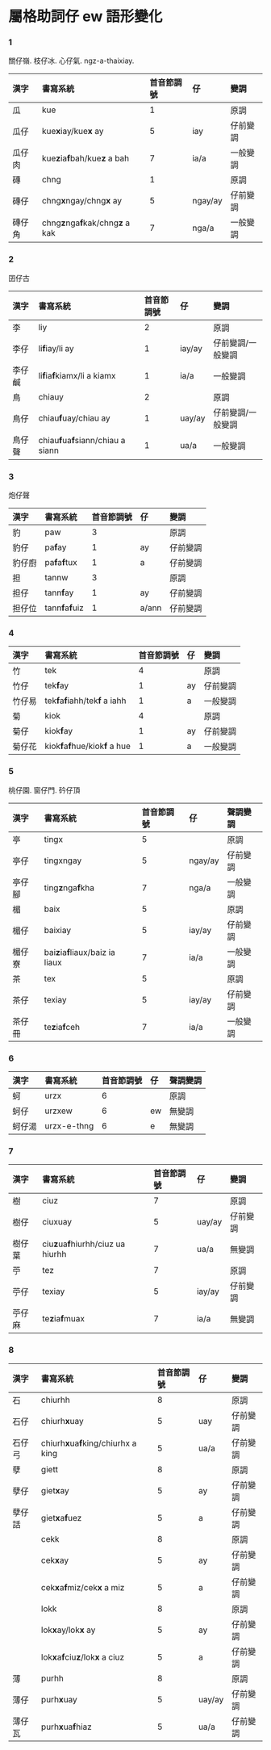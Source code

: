 # 屬格助詞仔 ew 語形變化

### 1

關仔嶺. 枝仔冰. 心仔氣. ngz-a-thaixiay.

| 漢字 | 書寫系統 | 首音節調號 | 仔 | 變調 |
| :--- | :--- | :--- | :--- | :--- |
| 瓜 | kue | 1 || 原調 |
| 瓜仔 | kue**x**iay/kue**x** ay | 5 | iay | 仔前變調 |
| 瓜仔肉 | kue**z**ia**f**bah/kue**z** a bah | 7 | ia/a | 一般變調 |
| 磚 | chng | 1 || 原調 |
| 磚仔 | chng**x**ngay/chng**x** ay | 5 | ngay/ay | 仔前變調 |
| 磚仔角 | chng**z**nga**f**kak/chng**z** a kak | 7 | nga/a | 一般變調 |

### 2

囝仔古

| 漢字 | 書寫系統 | 首音節調號 | 仔 | 變調 |
| :--- | :--- | :--- | :--- | :--- |
| 李 | liy | 2 || 原調 |
| 李仔 | li**f**iay/li ay | 1 | iay/ay | 仔前變調/一般變調 |
| 李仔鹹 | li**f**ia**f**kiamx/li a kiamx | 1 | ia/a | 一般變調 |
| 鳥 | chiauy | 2 || 原調 |
| 鳥仔 | chiau**f**uay/chiau ay | 1 | uay/ay | 仔前變調/一般變調 |
| 鳥仔聲 | chiau**f**ua**f**siann/chiau a siann | 1 | ua/a | 一般變調 |

### 3

炮仔聲

| 漢字 | 書寫系統 | 首音節調號 | 仔 | 變調 |
| :--- | :--- | :--- | :--- | :--- |
| 豹 | paw | 3 || 原調 |
| 豹仔 | pa**f**ay | 1 | ay | 仔前變調 |
| 豹仔廚 | pa**f**a**f**tux | 1 | a | 仔前變調 |
| 担 | tannw | 3 || 原調 |
| 担仔 | tann**f**ay | 1 | ay | 仔前變調 |
| 担仔位 | tann**f**a**f**uiz | 1 | a/ann | 仔前變調 |

### 4

| 漢字 | 書寫系統 | 首音節調號 | 仔 | 變調 |
| :--- | :--- | :--- | :--- | :--- |
| 竹 | tek | 4 || 原調 |
| 竹仔 | tek**f**ay | 1 | ay | 仔前變調 |
| 竹仔易 | tek**f**a**f**iahh/tek**f** a iahh | 1 | a | 一般變調 |
| 菊 | kiok | 4 || 原調 |
| 菊仔 | kiok**f**ay | 1 | ay | 仔前變調 |
| 菊仔花 | kiok**f**a**f**hue/kiok**f** a hue | 1 | a | 一般變調 |

### 5

桃仔園. 窗仔門. 砛仔頂

| 漢字 | 書寫系統 | 首音節調號 | 仔 | 聲調變調 |
| :--- | :--- | :--- | :--- | :--- |
| 亭 | tingx | 5 || 原調 |
| 亭仔 | tingxngay | 5 | ngay/ay | 仔前變調 |
| 亭仔腳 | ting**z**nga**f**kha | 7 | nga/a | 一般變調 |
| 楣 | baix | 5 || 原調 |
| 楣仔 | baixiay | 5 | iay/ay | 仔前變調 |
| 楣仔寮 | bai**z**ia**f**liaux/baiz ia liaux | 7 | ia/a | 一般變調 |
| 茶 | tex | 5 || 原調 |
| 茶仔 | texiay | 5 | iay/ay | 仔前變調 |
| 茶仔冊 | te**z**ia**f**ceh | 7 | ia/a | 一般變調 |

### 6

| 漢字 | 書寫系統 | 首音節調號 | 仔 | 聲調變調 |
| :--- | :--- | :--- | :--- | :--- |
| 蚵 | urzx | 6 || 原調 |
| 蚵仔 | urzxew | 6 | ew | 無變調 |
| 蚵仔湯 | urzx-e-thng | 6 | e | 無變調 |

### 7

| 漢字 | 書寫系統 | 首音節調號 | 仔 | 變調 |
| :--- | :--- | :--- | :--- | :--- |
| 樹 | ciuz | 7 || 原調 |
| 樹仔 | ciuxuay | 5 | uay/ay | 仔前變調 |
| 樹仔葉 | ciu**z**ua**f**hiurhh/ciuz ua hiurhh | 7 | ua/a | 無變調 |
| 苧 | tez | 7 || 原調 |
| 苧仔 | texiay | 5 | iay/ay | 仔前變調 |
| 苧仔麻 | te**z**ia**f**muax | 7 | ia/a | 無變調 |

### 8

| 漢字 | 書寫系統 | 首音節調號 | 仔 | 變調 |
| :--- | :--- | :--- | :--- | :--- |
| 石 | chiurhh | 8 | | 原調 |
| 石仔 | chiurh**x**uay | 5 | uay | 仔前變調 |
| 石仔弓 | chiurh**x**ua**f**king/chiurhx a king | 5 | ua/a | 仔前變調 |
| 孽 | giett | 8 || 原調 |
| 孽仔 | giet**x**ay | 5 | ay | 仔前變調 |
| 孽仔話 | giet**x**a**f**uez | 5 | a | 仔前變調 |
| | cekk | 8 | | 原調 |
| | cek**x**ay | 5 | ay | 仔前變調 |
| | cek**x**a**f**miz/cek**x** a miz | 5 | a | 仔前變調 |
| | lokk | 8 | | 原調 |
| | lok**x**ay/lok**x** ay | 5 | ay | 仔前變調 |
| | lok**x**a**f**ciu**z**/lok**x** a ciuz | 5 | a | 仔前變調 |
| 薄 | purhh | 8 || 原調 |
| 薄仔 | purh**x**uay | 5 | uay/ay | 仔前變調 |
| 薄仔瓦 | purh**x**ua**f**hiaz | 5 | ua/a | 仔前變調 |
